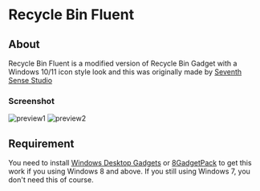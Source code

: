 # Recycle Bin Fluent

## About
Recycle Bin Fluent is a modified version of Recycle Bin Gadget with a Windows 10/11 icon style look and this was originally made by [Seventh Sense Studio](http://win7gadgets.com/pc-system/recycle_bin.html)

### Screenshot
![preview1](https://github.com/Alephzero17/Recycle-Bin-Fluent/blob/main/preview/preview1.png)
![preview2](https://github.com/Alephzero17/Recycle-Bin-Fluent/blob/main/preview/preview2.gif)

## Requirement
You need to install [Windows Desktop Gadgets](https://winaero.com/desktop-gadgets-and-sidebar-for-windows-10/?utm_source=software&utm_medium=in-app&utm_campaign=winaerotweaker&utm_content=getgadgets) or [8GadgetPack](https://8gadgetpack.net/) to get this work if you using Windows 8 and above. If you still using Windows 7, you don't need this of course.
